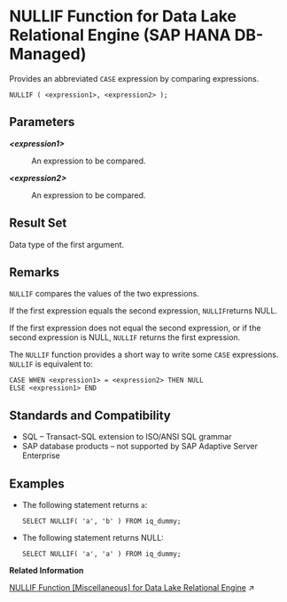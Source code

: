 <!-- loio601a225cec8f4647a3a612f92994e087 -->

# NULLIF Function for Data Lake Relational Engine \(SAP HANA DB-Managed\)

Provides an abbreviated `CASE` expression by comparing expressions.



```
NULLIF ( <expression1>, <expression2> );
```



<a name="loio601a225cec8f4647a3a612f92994e087__section_jyb_2nn_vrb"/>

## Parameters


<dl>
<dt><b>

*<expression1\>*

</b></dt>
<dd>

An expression to be compared.



</dd><dt><b>

*<expression2\>*

</b></dt>
<dd>

An expression to be compared.



</dd>
</dl>



<a name="loio601a225cec8f4647a3a612f92994e087__section_vns_2nn_vrb"/>

## Result Set

Data type of the first argument.



<a name="loio601a225cec8f4647a3a612f92994e087__section_u3b_fnn_vrb"/>

## Remarks

`NULLIF` compares the values of the two expressions.

If the first expression equals the second expression, `NULLIF`returns NULL.

If the first expression does not equal the second expression, or if the second expression is NULL, `NULLIF` returns the first expression.

The `NULLIF` function provides a short way to write some `CASE` expressions. `NULLIF` is equivalent to:

```
CASE WHEN <expression1> = <expression2> THEN NULL 
ELSE <expression1> END
```



<a name="loio601a225cec8f4647a3a612f92994e087__section_ths_fnn_vrb"/>

## Standards and Compatibility

-   SQL – Transact-SQL extension to ISO/ANSI SQL grammar
-   SAP database products – not supported by SAP Adaptive Server Enterprise



<a name="loio601a225cec8f4647a3a612f92994e087__section_dpg_gnn_vrb"/>

## Examples

-   The following statement returns `a`:

    ```
    SELECT NULLIF( 'a', 'b' ) FROM iq_dummy;
    ```

-   The following statement returns NULL:

    ```
    SELECT NULLIF( 'a', 'a' ) FROM iq_dummy;
    ```


**Related Information**  


[NULLIF Function \[Miscellaneous\] for Data Lake Relational Engine](https://help.sap.com/viewer/19b3964099384f178ad08f2d348232a9/2024_1_QRC/en-US/a569fd1184f210159b61c1d4823ce243.html "Provides an abbreviated CASE expression by comparing expressions.") :arrow_upper_right:

